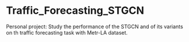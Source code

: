 # Traffic_Forecasting_STGCN
Personal project: Study the performance of the STGCN and of its variants on th traffic forecasting task with Metr-LA dataset.
